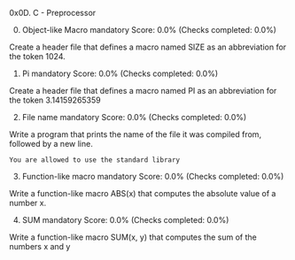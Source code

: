 0x0D. C - Preprocessor


0. Object-like Macro
mandatory
Score: 0.0% (Checks completed: 0.0%)

Create a header file that defines a macro named SIZE as an abbreviation for the token 1024.

1. Pi
mandatory
Score: 0.0% (Checks completed: 0.0%)

Create a header file that defines a macro named PI as an abbreviation for the token 3.14159265359


2. File name
mandatory
Score: 0.0% (Checks completed: 0.0%)

Write a program that prints the name of the file it was compiled from, followed by a new line.

    You are allowed to use the standard library


3. Function-like macro
mandatory
Score: 0.0% (Checks completed: 0.0%)

Write a function-like macro ABS(x) that computes the absolute value of a number x.


4. SUM
mandatory
Score: 0.0% (Checks completed: 0.0%)

Write a function-like macro SUM(x, y) that computes the sum of the numbers x and y
